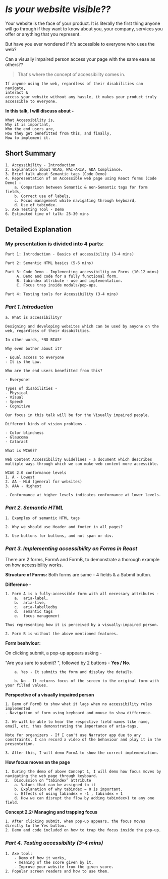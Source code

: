 # **_Is your website visible??_**

Your website is the face of your product. It is literally the first thing anyone will go through if they want to know about you, your company, services you offer or anything that you represent.

But have you ever wondered if it's accessible to everyone who uses the web?

Can a visually impaired person access your page with the same ease as others??

> That's where the concept of accessibility comes in.

    If anyone using the web, regardless of their disabilities can 
    navigate, 
    interact & 
    access your website without any hassle, it makes your product truly accessible to everyone.

**In this talk, I will discuss about -**

    What Accessibility is,
    Why it is important,
    Who the end users are,
    How they get benefitted from this, and finally,
    How to implement it.

## **Short Summary**

    1. Accessibility - Introduction
    2. Explanation about WCAG, WAI-ARIA, ADA Compliance.
    3. Brief talk about Semantic tags (Code Demo)
    4. Representation of an Accessible web page using React forms (Code Demo) -
        a. Comparison between Semantic & non-Semantic tags for form fields,
        b. Correct use of labels,
        c. Focus management while navigating through keyboard,
        d. Use of tabindex.
    5. Axe Testing Tool - Demo
    6. Estimated time of talk: 25-30 mins

## **Detailed Explanation**

### My presentation is divided into 4 parts:

    Part 1: Introduction - Basics of accessibility (3-4 mins)

    Part 2: Semantic HTML basics (5-6 mins)

    Part 3: Code Demo - Implementing accessibility on Forms (10-12 mins)
         A. Demo and code for a fully functional form.
         B. tabindex attribute - use and implementation.
         C. Focus trap inside modals/pop-ups.

    Part 4: Testing tools for Accessibility (3-4 mins)

### **_Part 1. Introduction_**

    a. What is accessibility?

    Designing and developing websites which can be used by anyone on the web, regardless of their disabilities.

    In other words, *NO BIAS*

>

    Why even bother about it?

    - Equal access to everyone
    - It is the Law.

>

    Who are the end users benefitted from this?

    - Everyone!

>

    Types of disabilities -
    - Physical
    - Visual
    - Speech
    - Cognitive

    Our focus in this talk will be for the Visually impaired people.

>

    Different kinds of vision problems -

    - Color blindness
    - Glaucoma
    - Cataract

>

    What is WCAG??

    Web Content Accessibility Guidelines - a document which describes multiple ways through which we can make web content more accessible.

    WCAG 2.0 conformance levels
    1. A - Lowest
    2. AA - Mid (general for websites)
    3. AAA - Highest

    - Conformance at higher levels indicates conformance at lower levels.

### **_Part 2. Semantic HTML_**

    1. Examples of semantic HTML tags
    
    2. Why we should use Header and footer in all pages?

    3. Use buttons for buttons, and not span or div.

### **_Part 3. Implementing accessibility on Forms in React_**

There are 2 forms, FormA and FormB, to demonstrate a thorough example on how accessibility works.

**Structure of Forms:** Both forms are same - 4 fields & a Submit button.

**Difference** -

    1. Form A is a fully-accessible form with all necessary attributes -
        a.	aria-label,
        b.  aria-live,
        c.  aria-labelledby
        d.	semantic tags
        e.	focus management

    Thus representing how it is perceived by a visually-impaired person.

    2. Form B is without the above mentioned features.

**Form beahviour:**

On clicking submit, a pop-up appears asking - 

"Are you sure to submit? ", followed by 2 buttons - **Yes / No**.

    	a. Yes - It submits the form and display the details.

    	b. No - It returns focus of the screen to the original form with your filled values.

**Perspective of a visually impaired person** 

    1. Demo of FormB to show what it lags when no accessibility rules implemented 
    - Navigation of form using keyboard and mouse to show difference. 

    2. We will be able to hear the respective field names like name, email, etc, thus demonstrating the importance of aria-tags.

    Note for organizers - If I can't use Narrator app due to any constraints, I can record a video of the behaviour and play it in the presentation.

    3. After this, I will demo FormA to show the correct implementation.

**How focus moves on the page**

    1. During the demo of above Concept 1, I will demo how focus moves by navigating the web page through keyboard.
    2.  Discussion on “tabindex” attribute
    	a. Values that can be assigned to it
    	b. Explanation of why tabindex = 0 is important.
    	c. Effects of using tabindex = -1 , tabindex = 1
        d. How we can disrupt the flow by adding tabindex>1 to any one field.

**Concept 2.2: Managing and trapping focus**

    1. After clicking submit, when pop-up appears, the focus moves directly to the Yes button.
    2. Demo and code included on how to trap the focus inside the pop-up.


### **_Part 4. Testing accessibility (3-4 mins)_**

    1. Axe tool: 
        - Demo of how it works, 
        - meaning of the score given by it, 
        - Improve your website from the given score.
    2. Popular screen readers and how to use them.